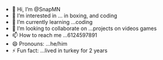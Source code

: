 - 👋 Hi, I’m @SnapMN
- 👀 I’m interested in ... in boxing, and coding
- 🌱 I’m currently learning ...coding 
- 💞️ I’m looking to collaborate on ...projects on videos games 
- 📫 How to reach me ...6124597891
- 😄 Pronouns: ...he/him
- ⚡ Fun fact: ...lived in turkey for 2 years 

<!---
SnapMN/SnapMN is a ✨ special ✨ repository because its `README.md` (this file) appears on your GitHub profile.
You can click the Preview link to take a look at your changes.
--->
